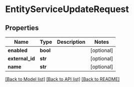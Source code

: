 # EntityServiceUpdateRequest


## Properties
Name | Type | Description | Notes
------------ | ------------- | ------------- | -------------
**enabled** | **bool** |  | [optional] 
**external_id** | **str** |  | [optional] 
**name** | **str** |  | [optional] 

[[Back to Model list]](../README.md#documentation-for-models) [[Back to API list]](../README.md#documentation-for-api-endpoints) [[Back to README]](../README.md)


